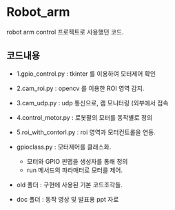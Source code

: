 # Robot_arm
  robot arm control
  프로젝트로 사용했던 코드.

## 코드내용

- 1.gpio_control.py : tkinter 를 이용하여 모터제어 확인
- 2.cam_roi.py : opencv 를 이용한 ROI 영역 감지.
- 3.cam_udp.py : udp 통신으로, 캠 모니터링 (외부에서 접속
- 4.control_motor.py : 로봇팔의 모터를 동작별로 정의
- 5.roi_with_contorl.py : roi 영역과 모터컨트롤을 연동.

- gpioclass.py : 모터제어를 클래스화.
  - 모터와 GPIO 핀맵을 생성자를 통해 정의 
  - run 메서드의 파라매터로 모터를 제어.
  
- old 폴더 : 구현에 사용된 기본 코드조각들.
- doc 폴더 : 동작 영상 및 발표용 ppt 자료
